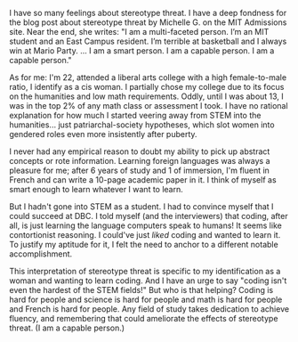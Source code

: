 I have so many feelings about stereotype threat. I have a deep fondness for the blog post about stereotype threat by Michelle G. on the MIT Admissions site. Near the end, she writes: "I am a multi-faceted person. I’m an MIT student and an East Campus resident. I’m terrible at basketball and I always win at Mario Party. ... I am a smart person. I am a capable person. I am a capable person."

As for me: I'm 22, attended a liberal arts college with a high female-to-male ratio, I identify as a cis woman. I partially chose my college due to its focus on the humanities and low math requirements. Oddly, until I was about 13, I was in the top 2% of any math class or assessment I took. I have no rational explanation for how much I started veering away from STEM into the humanities... just patriarchal-society hypotheses, which slot women into gendered roles even more insistently after puberty.

I never had any empirical reason to doubt my ability to pick up abstract concepts or rote information. Learning foreign languages was always a pleasure for me; after 6 years of study and 1 of immersion, I'm fluent in French and can write a 10-page academic paper in it. I think of myself as smart enough to learn whatever I want to learn.

But I hadn't gone into STEM as a student. I had to convince myself that I could succeed at DBC. I told myself (and the interviewers) that coding, after all, is just learning the language computers speak to humans! It seems like contortionist reasoning. I could've just *liked* coding and wanted to learn it. To justify my aptitude for it, I felt the need to anchor to a different notable accomplishment.

This interpretation of stereotype threat is specific to my identification as a woman and wanting to learn coding. And I have an urge to say "coding isn't even the hardest of the STEM fields!" But who is that helping? Coding is hard for people and science is hard for people and math is hard for people and French is hard for people. Any field of study takes dedication to achieve fluency, and remembering that could ameliorate the effects of stereotype threat. (I am a capable person.)